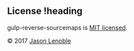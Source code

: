 ## License !heading

gulp-reverse-sourcemaps is [MIT licensed](./LICENSE).

© 2017 [Jason Lenoble](mailto:jason.lenoble@gmail.com)
